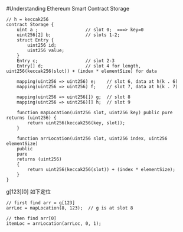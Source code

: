 #Understanding Ethereum Smart Contract Storage

    // h = keccak256
    contract Storage {
        uint a ;                  // slot 0;  ===> key=0
        uint256[2] b;             // slots 1-2;
        struct Entry {
            uint256 id;
            uint256 value;
        }
        Entry c;                  // slot 2-3
        Entry[] d;                // slot 4 for length, uint256(keccak256(slot)) + (index * elementSize) for data

        mapping(uint256 => uint256) e;    // slot 6, data at h(k . 6)
        mapping(uint256 => uint256) f;    // slot 7, data at h(k . 7)

        mapping(uint256 => uint256[]) g;  // slot 8
        mapping(uint256 => uint256)[] h;  // slot 9

        function mapLocation(uint256 slot, uint256 key) public pure returns (uint256) {
            return uint256(keccak256(key, slot));
        }

        function arrLocation(uint256 slot, uint256 index, uint256 elementSize)
        public
        pure
        returns (uint256)
        {
            return uint256(keccak256(slot)) + (index * elementSize);
        }
    }
    
  g[123][0] 如下定位

    // first find arr = g[123]
    arrLoc = mapLocation(8, 123);  // g is at slot 8

    // then find arr[0]
    itemLoc = arrLocation(arrLoc, 0, 1);
